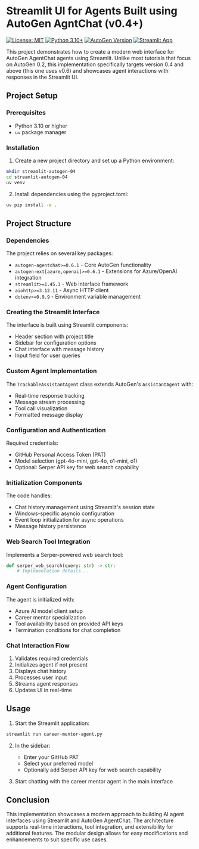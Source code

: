# Streamlit UI for Agents Built using AutoGen AgntChat (v0.4+)

[![License: MIT](https://img.shields.io/badge/License-MIT-yellow.svg)](https://opensource.org/licenses/MIT)
[![Python 3.10+](https://img.shields.io/badge/python-3.10+-blue.svg)](https://www.python.org/downloads/)
[![AutoGen Version](https://img.shields.io/badge/AutoGen-0.4+-green.svg)](https://microsoft.github.io/autogen/stable/index.html)
[![Streamlit App](https://static.streamlit.io/badges/streamlit_badge_black_white.svg)](https://streamlit.io/gallery)

This project demonstrates how to create a modern web interface for AutoGen AgentChat agents using Streamlit. Unlike most tutorials that focus on AutoGen 0.2, this implementation specifically targets version 0.4 and above (this one uses v0.6) and showcases agent interactions with responses in the Streamlit UI.

## Project Setup

### Prerequisites
- Python 3.10 or higher
- `uv` package manager

### Installation

1. Create a new project directory and set up a Python environment:
```sh
mkdir streamlit-autogen-04
cd streamlit-autogen-04
uv venv
```

2. Install dependencies using the pyproject.toml:
```sh
uv pip install -e .
```

## Project Structure

### Dependencies
The project relies on several key packages:
- `autogen-agentchat>=0.6.1` - Core AutoGen functionality
- `autogen-ext[azure,openai]>=0.6.1` - Extensions for Azure/OpenAI integration
- `streamlit>=1.45.1` - Web interface framework
- `aiohttp>=3.12.11` - Async HTTP client
- `dotenv>=0.9.9` - Environment variable management

### Creating the Streamlit Interface
The interface is built using Streamlit components:
- Header section with project title
- Sidebar for configuration options
- Chat interface with message history
- Input field for user queries

### Custom Agent Implementation
The `TrackableAssistantAgent` class extends AutoGen's `AssistantAgent` with:
- Real-time response tracking
- Message stream processing
- Tool call visualization
- Formatted message display

### Configuration and Authentication
Required credentials:
- GitHub Personal Access Token (PAT)
- Model selection (gpt-4o-mini, gpt-4o, o1-mini, o1)
- Optional: Serper API key for web search capability

### Initialization Components
The code handles:
- Chat history management using Streamlit's session state
- Windows-specific asyncio configuration
- Event loop initialization for async operations
- Message history persistence

### Web Search Tool Integration
Implements a Serper-powered web search tool:
```python
def serper_web_search(query: str) -> str:
    # Implementation details...
```

### Agent Configuration
The agent is initialized with:
- Azure AI model client setup
- Career mentor specialization
- Tool availability based on provided API keys
- Termination conditions for chat completion

### Chat Interaction Flow
1. Validates required credentials
2. Initializes agent if not present
3. Displays chat history
4. Processes user input
5. Streams agent responses
6. Updates UI in real-time

## Usage

1. Start the Streamlit application:
```sh
streamlit run career-mentor-agent.py
```

2. In the sidebar:
   - Enter your GitHub PAT
   - Select your preferred model
   - Optionally add Serper API key for web search capability

3. Start chatting with the career mentor agent in the main interface


## Conclusion

This implementation showcases a modern approach to building AI agent interfaces using Streamlit and AutoGen AgentChat. The architecture supports real-time interactions, tool integration, and extensibility for additional features. The modular design allows for easy modifications and enhancements to suit specific use cases.
